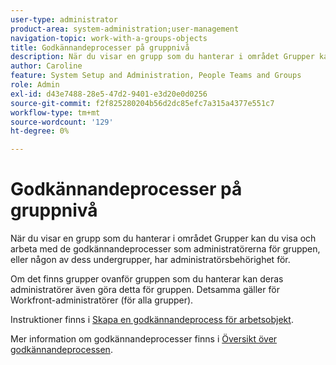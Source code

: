 ```yaml
---
user-type: administrator
product-area: system-administration;user-management
navigation-topic: work-with-a-groups-objects
title: Godkännandeprocesser på gruppnivå
description: När du visar en grupp som du hanterar i området Grupper kan du visa och arbeta med de godkännandeprocesser som administratörerna för gruppen, eller någon av dess undergrupper, har administratörsbehörighet för.
author: Caroline
feature: System Setup and Administration, People Teams and Groups
role: Admin
exl-id: d43e7488-28e5-47d2-9401-e3d20e0d0256
source-git-commit: f2f825280204b56d2dc85efc7a315a4377e551c7
workflow-type: tm+mt
source-wordcount: '129'
ht-degree: 0%

---
```


# Godkännandeprocesser på gruppnivå

När du visar en grupp som du hanterar i området Grupper kan du visa och arbeta med de godkännandeprocesser som administratörerna för gruppen, eller någon av dess undergrupper, har administratörsbehörighet för.

Om det finns grupper ovanför gruppen som du hanterar kan deras administratörer även göra detta för gruppen. Detsamma gäller för Workfront-administratörer (för alla grupper).

Instruktioner finns i [Skapa en godkännandeprocess för arbetsobjekt](../../../administration-and-setup/customize-workfront/configure-approval-milestone-processes/create-approval-processes.md).

Mer information om godkännandeprocesser finns i [Översikt över godkännandeprocessen](../../../review-and-approve-work/manage-approvals/approval-process-in-workfront.md).
